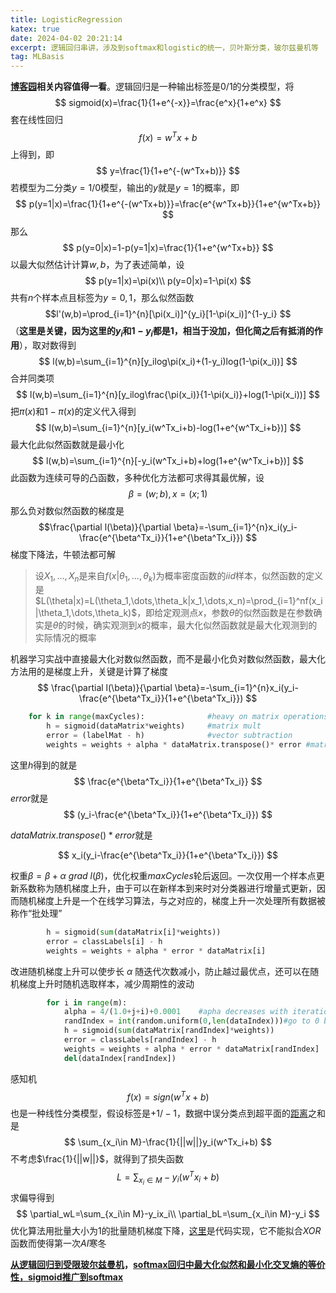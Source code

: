 ```yaml
---
title: LogisticRegression
katex: true
date: 2024-04-02 20:21:14
excerpt: 逻辑回归串讲，涉及到softmax和logistic的统一，贝叶斯分类，玻尔兹曼机等
tag: MLBasis
---
```

**[博客园](https://www.cnblogs.com/pinard/)相关内容值得一看**。逻辑回归是一种输出标签是$0/1$的分类模型，将
$$
sigmoid(x)=\frac{1}{1+e^{-x}}=\frac{e^x}{1+e^x}
$$
套在线性回归
$$
f(x)=w^Tx+b
$$
上得到，即
$$
y=\frac{1}{1+e^{-(w^Tx+b)}}
$$
若模型为二分类$y=1/0$模型，输出的$y$就是$y=1$的概率，即
$$
p(y=1|x)=\frac{1}{1+e^{-(w^Tx+b)}}=\frac{e^{w^Tx+b}}{1+e^{w^Tx+b}}
$$
那么
$$
p(y=0|x)=1-p(y=1|x)=\frac{1}{1+e^{w^Tx+b}}
$$
以最大似然估计计算$w,b$，为了表述简单，设
$$
p(y=1|x)=\pi(x)\\
p(y=0|x)=1-\pi(x)
$$
共有$n$个样本点且标签为$y={0,1}$，那么似然函数
$$l'(w,b)=\prod_{i=1}^{n}[\pi(x_i)]^{y_i}[1-\pi(x_i)]^{1-y_i}
$$
（**这里是关键，因为这里的$y_i$和$1-y_i$都是1，相当于没加，但化简之后有抵消的作用**），取对数得到
$$
l(w,b)=\sum_{i=1}^{n}[y_ilog\pi(x_i)+(1-y_i)log(1-\pi(x_i))]
$$
合并同类项
$$
l(w,b)=\sum_{i=1}^{n}[y_ilog\frac{\pi(x_i)}{1-\pi(x_i)}+log(1-\pi(x_i))]
$$
把$\pi(x)$和$1-\pi(x)$的定义代入得到
$$
l(w,b)=\sum_{i=1}^{n}[y_i(w^Tx_i+b)-log(1+e^{w^Tx_i+b})]
$$
最大化此似然函数就是最小化
$$
l(w,b)=\sum_{i=1}^{n}[-y_i(w^Tx_i+b)+log(1+e^{w^Tx_i+b})]
$$
此函数为连续可导的凸函数，多种优化方法都可求得其最优解，设
$$
\beta=(w;b),x=(x;1)
$$
那么负对数似然函数的梯度是
$$\frac{\partial l(\beta)}{\partial \beta}=-\sum_{i=1}^{n}x_i(y_i-\frac{e^{\beta^Tx_i}}{1+e^{\beta^Tx_i}})
$$
梯度下降法，牛顿法都可解


> 设$X_1,\dots,X_n$是来自$f(x|\theta_1,\dots,\theta_k)$为概率密度函数的$iid$样本，似然函数的定义是$L(\theta|x)=L(\theta_1,\dots,\theta_k|x_1,\dots,x_n)=\prod_{i=1}^nf(x_i|\theta_1,\dots,\theta_k)$，即给定观测点$x$，参数$\theta$的似然函数是在参数确实是$\theta$的时候，确实观测到$x$的概率，最大化似然函数就是最大化观测到的实际情况的概率

机器学习实战中直接最大化对数似然函数，而不是最小化负对数似然函数，最大化方法用的是梯度上升，关键是计算了梯度
$$
\frac{\partial l(\beta)}{\partial \beta}=-\sum_{i=1}^{n}x_i(y_i-\frac{e^{\beta^Tx_i}}{1+e^{\beta^Tx_i}})
$$

```python
    for k in range(maxCycles):              #heavy on matrix operations
        h = sigmoid(dataMatrix*weights)     #matrix mult
        error = (labelMat - h)              #vector subtraction
        weights = weights + alpha * dataMatrix.transpose()* error #matrix mult
```

这里$h$得到的就是
$$
\frac{e^{\beta^Tx_i}}{1+e^{\beta^Tx_i}}
$$
$error$就是
$$
(y_i-\frac{e^{\beta^Tx_i}}{1+e^{\beta^Tx_i}})
$$

$dataMatrix.transpose()* error$就是

$$
x_i(y_i-\frac{e^{\beta^Tx_i}}{1+e^{\beta^Tx_i}})
$$

权重$\beta=\beta+\alpha\ grad\ l(\beta)$，优化权重$maxCycles$轮后返回。一次仅用一个样本点更新系数称为随机梯度上升，由于可以在新样本到来时对分类器进行增量式更新，因而随机梯度上升是一个在线学习算法，与之对应的，梯度上升一次处理所有数据被称作“批处理”

```python
        h = sigmoid(sum(dataMatrix[i]*weights))
        error = classLabels[i] - h
        weights = weights + alpha * error * dataMatrix[i]
```

改进随机梯度上升可以使步长 $\alpha$ 随迭代次数减小，防止越过最优点，还可以在随机梯度上升时随机选取样本，减少周期性的波动

```python
        for i in range(m):
            alpha = 4/(1.0+j+i)+0.0001    #apha decreases with iteration, does not 
            randIndex = int(random.uniform(0,len(dataIndex)))#go to 0 because of the constant
            h = sigmoid(sum(dataMatrix[randIndex]*weights))
            error = classLabels[randIndex] - h
            weights = weights + alpha * error * dataMatrix[randIndex]
            del(dataIndex[randIndex])
```
感知机
$$
f(x)=sign(w^Tx+b)
$$
也是一种线性分类模型，假设标签是$+1/-1$，数据中误分类点到超平面的[距离](https://blog.csdn.net/weixin_52812620/article/details/128519939?spm=1001.2014.3001.5502)之和是
$$
\sum_{x_i\in M}-\frac{1}{||w||}y_i(w^Tx_i+b)
$$
不考虑$\frac{1}{||w||}$，就得到了损失函数
$$
L=\sum_{x_i\in M}-y_i(w^Tx_i+b)
$$
求偏导得到
$$
\partial_wL=\sum_{x_i\in M}-y_ix_i\\
\partial_bL=\sum_{x_i\in M}-y_i
$$
优化算法用批量大小为$1$的批量随机梯度下降，[这里](https://blog.csdn.net/weixin_52812620/article/details/122792380)是代码实现，它不能拟合$XOR$函数而使得第一次$AI$寒冬

**[从逻辑回归到受限玻尔兹曼机](https://blog.csdn.net/xixiaoyaoww/article/details/105683422)，[softmax回归中最大化似然和最小化交叉熵的等价性，sigmoid推广到softmax](https://yangoosen.github.io/2024/04/02/softmax/)**
